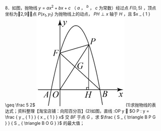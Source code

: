 8．如图，抛物线 $y = a x ^ { 2 } + b x + c$ （ $a$ ， $^ { b }$ ， $c$ 为常数）经过点 $F \big ( 0 , 5 \big )$ ，顶点坐标为2,9，点 $P ( x _ { 1 } , y _ { 1 } )$ 为抛物线上的动点， $P H \perp x$ 轴于 $H$ ，且 $x _ { 1 } \geq \frac 5 2$
![](<../../qs_image_DB/专题2-7_二次函数中的最值问题（解析版）/4c30a64a247d7baf2def007761c5bbfb8c4313244f0f13d35bc44f380f2b4177.jpg>)
(1)求抛物线的表达式；资料整理【淘宝店铺：向阳百分百】(2)如图，直线 :OP y  $O P : y = \frac { y _ { 1 } } { x _ { 1 } } x$ 交 $B F$ 于点 $G$ ，求 $\frac { S _ { \triangle B P G } } { S _ { \triangle B O G } }$ 的最大值；
